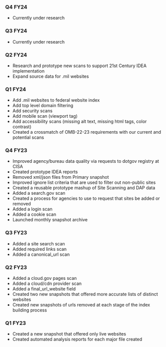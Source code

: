 ### Q4 FY24
- Currently under research 

### Q3 FY24
- Currently under research 

### Q2 FY24
- Research and prototype new scans to support 21st Century IDEA implementation
- Expand source data for .mil websites

### Q1 FY24
- Add .mil websites to federal website index
- Add top level domain filtering 
- Add security scans
- Add mobile scan (viewport tag)
- Add accessibility scans (missing alt text, missing html tags, color contrast)
- Created a crossmatch of OMB-22-23 requirements with our current and potential scans

### Q4 FY23
- Improved agency/bureau data quality via requests to dotgov registry at CISA
- Created prototype IDEA reports
- Removed xml/json files from Primary snapshot
- Improved ignore list criteria that are used to filter out non-public sites
- Created a reusable prototype mashup of Site Scanning and DAP data
- Added a search.gov scan
- Created a process for agencies to use to request that sites be added or removed
- Added a login scan
- Added a cookie scan
- Launched monthly snapshot archive

### Q3 FY23
- Added a site search scan
- Added required links scan
- Added a canonical_url scan

### Q2 FY23
- Added a cloud.gov pages scan
- Added a cloud/cdn provider scan
- Added a final_url_website field 
- Created two new snapshots that offered more accurate lists of distinct websites 
- Created new snapshots of urls removed at each stage of the index building process 

### Q1 FY23
- Created a new snapshot that offered only live websites
- Created automated analysis reports for each major file created 
